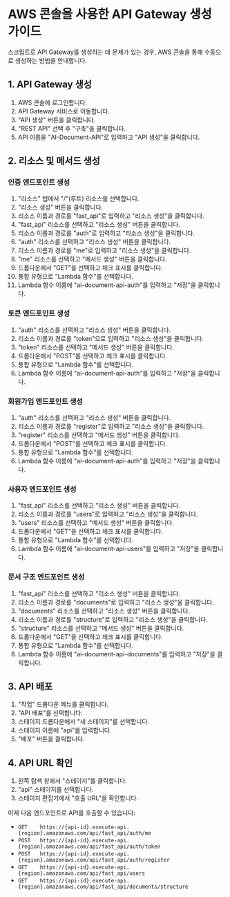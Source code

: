 # AWS 콘솔을 사용한 API Gateway 생성 가이드

스크립트로 API Gateway를 생성하는 데 문제가 있는 경우, AWS 콘솔을 통해 수동으로 생성하는 방법을 안내합니다.

## 1. API Gateway 생성

1. AWS 콘솔에 로그인합니다.
2. API Gateway 서비스로 이동합니다.
3. "API 생성" 버튼을 클릭합니다.
4. "REST API" 선택 후 "구축"을 클릭합니다.
5. API 이름을 "AI-Document-API"로 입력하고 "API 생성"을 클릭합니다.

## 2. 리소스 및 메서드 생성

### 인증 엔드포인트 생성

1. "리소스" 탭에서 "/"(루트) 리소스를 선택합니다.
2. "리소스 생성" 버튼을 클릭합니다.
3. 리소스 이름과 경로를 "fast_api"로 입력하고 "리소스 생성"을 클릭합니다.
4. "fast_api" 리소스를 선택하고 "리소스 생성" 버튼을 클릭합니다.
5. 리소스 이름과 경로를 "auth"로 입력하고 "리소스 생성"을 클릭합니다.
6. "auth" 리소스를 선택하고 "리소스 생성" 버튼을 클릭합니다.
7. 리소스 이름과 경로를 "me"로 입력하고 "리소스 생성"을 클릭합니다.
8. "me" 리소스를 선택하고 "메서드 생성" 버튼을 클릭합니다.
9. 드롭다운에서 "GET"을 선택하고 체크 표시를 클릭합니다.
10. 통합 유형으로 "Lambda 함수"를 선택합니다.
11. Lambda 함수 이름에 "ai-document-api-auth"를 입력하고 "저장"을 클릭합니다.

### 토큰 엔드포인트 생성

1. "auth" 리소스를 선택하고 "리소스 생성" 버튼을 클릭합니다.
2. 리소스 이름과 경로를 "token"으로 입력하고 "리소스 생성"을 클릭합니다.
3. "token" 리소스를 선택하고 "메서드 생성" 버튼을 클릭합니다.
4. 드롭다운에서 "POST"를 선택하고 체크 표시를 클릭합니다.
5. 통합 유형으로 "Lambda 함수"를 선택합니다.
6. Lambda 함수 이름에 "ai-document-api-auth"를 입력하고 "저장"을 클릭합니다.

### 회원가입 엔드포인트 생성

1. "auth" 리소스를 선택하고 "리소스 생성" 버튼을 클릭합니다.
2. 리소스 이름과 경로를 "register"로 입력하고 "리소스 생성"을 클릭합니다.
3. "register" 리소스를 선택하고 "메서드 생성" 버튼을 클릭합니다.
4. 드롭다운에서 "POST"를 선택하고 체크 표시를 클릭합니다.
5. 통합 유형으로 "Lambda 함수"를 선택합니다.
6. Lambda 함수 이름에 "ai-document-api-auth"를 입력하고 "저장"을 클릭합니다.

### 사용자 엔드포인트 생성

1. "fast_api" 리소스를 선택하고 "리소스 생성" 버튼을 클릭합니다.
2. 리소스 이름과 경로를 "users"로 입력하고 "리소스 생성"을 클릭합니다.
3. "users" 리소스를 선택하고 "메서드 생성" 버튼을 클릭합니다.
4. 드롭다운에서 "GET"을 선택하고 체크 표시를 클릭합니다.
5. 통합 유형으로 "Lambda 함수"를 선택합니다.
6. Lambda 함수 이름에 "ai-document-api-users"를 입력하고 "저장"을 클릭합니다.

### 문서 구조 엔드포인트 생성

1. "fast_api" 리소스를 선택하고 "리소스 생성" 버튼을 클릭합니다.
2. 리소스 이름과 경로를 "documents"로 입력하고 "리소스 생성"을 클릭합니다.
3. "documents" 리소스를 선택하고 "리소스 생성" 버튼을 클릭합니다.
4. 리소스 이름과 경로를 "structure"로 입력하고 "리소스 생성"을 클릭합니다.
5. "structure" 리소스를 선택하고 "메서드 생성" 버튼을 클릭합니다.
6. 드롭다운에서 "GET"을 선택하고 체크 표시를 클릭합니다.
7. 통합 유형으로 "Lambda 함수"를 선택합니다.
8. Lambda 함수 이름에 "ai-document-api-documents"를 입력하고 "저장"을 클릭합니다.

## 3. API 배포

1. "작업" 드롭다운 메뉴를 클릭합니다.
2. "API 배포"를 선택합니다.
3. 스테이지 드롭다운에서 "새 스테이지"를 선택합니다.
4. 스테이지 이름에 "api"를 입력합니다.
5. "배포" 버튼을 클릭합니다.

## 4. API URL 확인

1. 왼쪽 탐색 창에서 "스테이지"를 클릭합니다.
2. "api" 스테이지를 선택합니다.
3. 스테이지 편집기에서 "호출 URL"을 확인합니다.

이제 다음 엔드포인트로 API를 호출할 수 있습니다:

- `GET    https://{api-id}.execute-api.{region}.amazonaws.com/api/fast_api/auth/me`
- `POST   https://{api-id}.execute-api.{region}.amazonaws.com/api/fast_api/auth/token`
- `POST   https://{api-id}.execute-api.{region}.amazonaws.com/api/fast_api/auth/register`
- `GET    https://{api-id}.execute-api.{region}.amazonaws.com/api/fast_api/users`
- `GET    https://{api-id}.execute-api.{region}.amazonaws.com/api/fast_api/documents/structure`